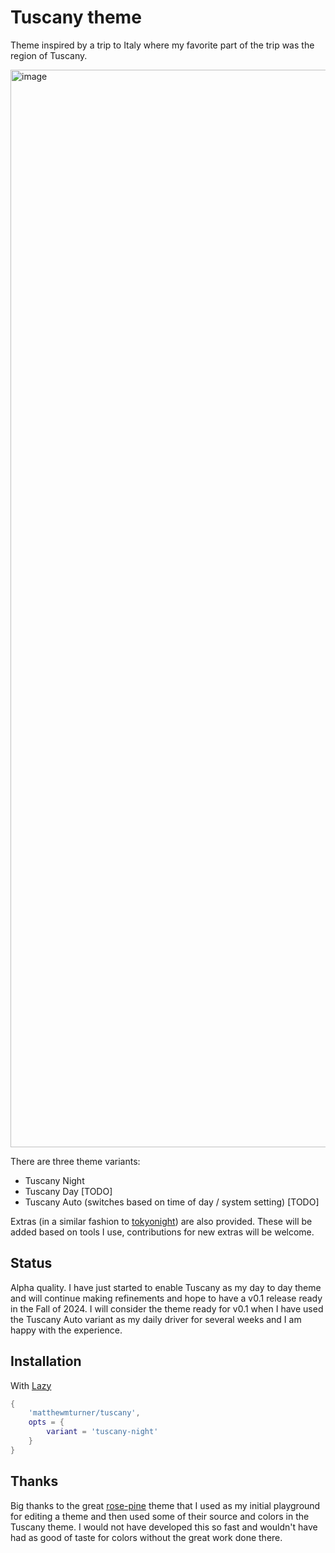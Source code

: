 # Tuscany theme

Theme inspired by a trip to Italy where my favorite part of the trip was the region of Tuscany.

<img width="1724" alt="image" src="https://github.com/user-attachments/assets/b68b30f0-1b3b-444b-a8e6-f87a05169e64">


There are three theme variants:

- Tuscany Night
- Tuscany Day [TODO]
- Tuscany Auto (switches based on time of day / system setting) [TODO]

Extras (in a similar fashion to [tokyonight](https://github.com/folke/tokyonight.nvim)) are also provided.  These will be added based on tools I use, contributions for new extras will be welcome.

## Status

Alpha quality.  I have just started to enable Tuscany as my day to day theme and will continue making refinements and hope to have a v0.1 release ready in the Fall of 2024. I will consider the theme ready for v0.1 when I have used the Tuscany Auto variant as my daily driver for several weeks and I am happy with the experience.

## Installation

With [Lazy](https://github.com/folke/lazy.nvim)

```lua
{
    'matthewmturner/tuscany',
    opts = {
        variant = 'tuscany-night'
    }
}
```

## Thanks

Big thanks to the great [rose-pine](https://github.com/rose-pine/rose-pine-theme) theme that I used as my initial playground for editing a theme and then used some of their source and colors in the Tuscany theme.  I would not have developed this so fast and wouldn't have had as good of taste for colors without the great work done there.

